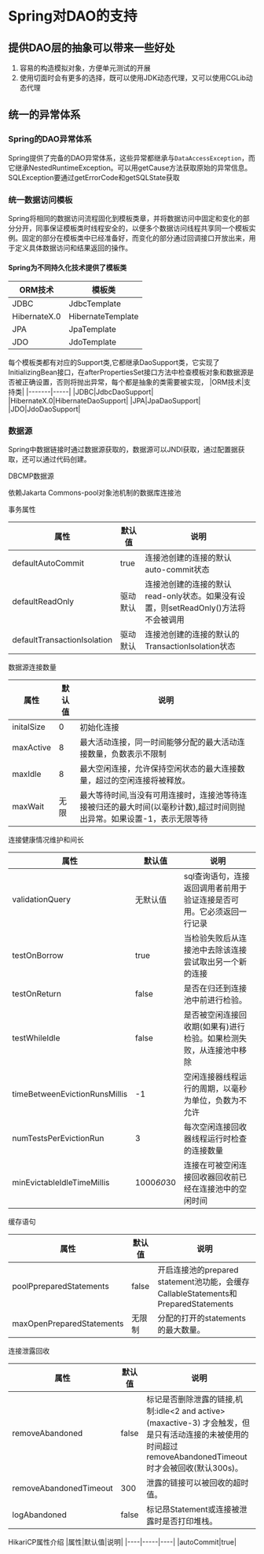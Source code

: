 # Spring对DAO的支持

## 提供DAO层的抽象可以带来一些好处

1. 容易的构造模拟对象，方便单元测试的开展
2. 使用切面时会有更多的选择，既可以使用JDK动态代理，又可以使用CGLib动态代理

## 统一的异常体系

### Spring的DAO异常体系

Spring提供了完备的DAO异常体系，这些异常都继承与`DataAccessException`，而它继承NestedRuntimeException。可以用getCause方法获取原始的异常信息。SQLException要通过getErrorCode和getSQLState获取

### 统一数据访问模板

Spring将相同的数据访问流程固化到模板类章，并将数据访问中固定和变化的部分分开，同事保证模板类时线程安全的，以便多个数据访问线程共享同一个模板实例。固定的部分在模板类中已经准备好，而变化的部分通过回调接口开放出来，用于定义具体数据访问和结果返回的操作。

#### Spring为不同持久化技术提供了模板类

|ORM技术|模板类|
|-------|-----|
|JDBC|JdbcTemplate|
|HibernateX.0|HibernateTemplate|
|JPA|JpaTemplate|
|JDO|JdoTemplate|

每个模板类都有对应的Support类,它都继承DaoSupport类，它实现了InitializingBean接口，在afterPropertiesSet接口方法中检查模板对象和数据源是否被正确设置，否则将抛出异常，每个都是抽象的类需要被实现，
|ORM技术|支持类|
|-------|-----|
|JDBC|JdbcDaoSupport|
|HibernateX.0|HibernateDaoSupport|
|JPA|JpaDaoSupport|
|JDO|JdoDaoSupport|

### 数据源

Spring中数据链接时通过数据源获取的，数据源可以JNDI获取，通过配置据获取，还可以通过代码创建。

DBCMP数据源

依赖Jakarta Commons-pool对象池机制的数据库连接池

事务属性

|属性|默认值|说明|
|----|-----|----|
|defaultAutoCommit|true|连接池创建的连接的默认auto-commit状态|
|defaultReadOnly|驱动默认|连接池创建的连接的默认read-only状态。如果没有设置，则setReadOnly()方法将不会被调用|
|defaultTransactionIsolation|驱动默认|连接池创建的连接的默认的TransactionIsolation状态|

数据源连接数量

|属性|默认值|说明|
|----|-----|----|
|initalSize|0|初始化连接|
|maxActive|8|最大活动连接，同一时间能够分配的最大活动连接数量，负数表示不限制|
|maxIdle|8|最大空闲连接，允许保持空闲状态的最大连接数量，超过的空闲连接将被释放。|
|maxWait|无限|最大等待时间,当没有可用连接时，连接池等待连接被归还的最大时间(以毫秒计数),超过时间则抛出异常。如果设置-1，表示无限等待|

连接健康情况维护和间长

|属性|默认值|说明|
|----|-----|----|
|validationQuery|无默认值|sql查询语句，连接返回调用者前用于验证连接是否可用。它必须返回一行记录|
|testOnBorrow|true|当检验失败后从连接池中去除该连接尝试取出另一个新的连接|
|testOnReturn|false|是否在归还到连接池中前进行检验。
|testWhileIdle|false|是否被空闲连接回收期(如果有)进行检验。如果检测失败，从连接池中移除|
|timeBetweenEvictionRunsMillis|-1|空闲连接器线程运行的周期，以毫秒为单位，负数为不允许|
|numTestsPerEvictionRun|3|每次空闲连接回收器线程运行时检查的连接数量|
|minEvictableIdleTimeMillis|1000*60*30|连接在可被空闲连接回收器回收前已经在连接池中的空闲时间|

缓存语句

|属性|默认值|说明|
|----|-----|----|
|poolPpreparedStatements|false|开启连接池的prepared statement池功能，会缓存CallableStatements和PreparedStatements
|maxOpenPreparedStatements|无限制|分配的打开的statements的最大数量。

连接泄露回收

|属性|默认值|说明|
|----|-----|----|
|removeAbandoned|false|标记是否删除泄露的链接,机制:idle<2 and active>(maxactive-3) 才会触发，但是只有活动连接的未被使用的时间超过removeAbandonedTimeout时才会被回收(默认300s)。
|removeAbandonedTimeout|300|泄露的链接可以被回收的超时值。
|logAbandoned|false|标记昂Statement或连接被泄露时是否打印堆栈。

HikariCP属性介绍
|属性|默认值|说明|
|----|-----|----|
|autoCommit|true|